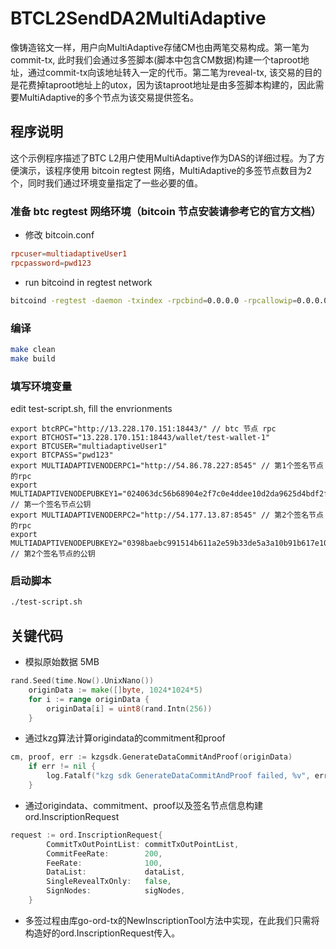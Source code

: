 # BTCL2SendDA2MultiAdaptive

像铸造铭文一样，用户向MultiAdaptive存储CM也由两笔交易构成。第一笔为commit-tx, 此时我们会通过多签脚本(脚本中包含CM数据)构建一个taproot地址，通过commit-tx向该地址转入一定的代币。第二笔为reveal-tx, 该交易的目的是花费掉taproot地址上的utox，因为该taproot地址是由多签脚本构建的，因此需要MultiAdaptive的多个节点为该交易提供签名。

## 程序说明
这个示例程序描述了BTC L2用户使用MultiAdaptive作为DAS的详细过程。为了方便演示，该程序使用 bitcoin regtest 网络，MultiAdaptive的多签节点数目为2个，同时我们通过环境变量指定了一些必要的值。

### 准备 btc regtest 网络环境（bitcoin 节点安装请参考它的官方文档）
- 修改 bitcoin.conf
```conf
rpcuser=multiadaptiveUser1
rpcpassword=pwd123
```
- run bitcoind in regtest network
```sh
bitcoind -regtest -daemon -txindex -rpcbind=0.0.0.0 -rpcallowip=0.0.0.0/0
```

### 编译
```sh
make clean
make build
```

### 填写环境变量
edit test-script.sh, fill the envrionments
```
export btcRPC="http://13.228.170.151:18443/" // btc 节点 rpc
export BTCHOST="13.228.170.151:18443/wallet/test-wallet-1"
export BTCUSER="multiadaptiveUser1"
export BTCPASS="pwd123"
export MULTIADAPTIVENODERPC1="http://54.86.78.227:8545" // 第1个签名节点的rpc
export MULTIADAPTIVENODEPUBKEY1="024063dc56b68904e2f7c0e4ddee10d2da9625d4bdf2fe0002cdf381bf3d13f7cb" // 第一个签名节点公钥
export MULTIADAPTIVENODERPC2="http://54.177.13.87:8545" // 第2个签名节点的rpc
export MULTIADAPTIVENODEPUBKEY2="0398baebc991514b611a2e59b33de5a3a10b91b617e1056f1ffda4e0a7dfa6c342" // 第2个签名节点的公钥
```

### 启动脚本
```sh
./test-script.sh
```

## 关键代码
- 模拟原始数据 5MB
```go
rand.Seed(time.Now().UnixNano())
	originData := make([]byte, 1024*1024*5)
	for i := range originData {
		originData[i] = uint8(rand.Intn(256))
	}
```
- 通过kzg算法计算origindata的commitment和proof
```go
cm, proof, err := kzgsdk.GenerateDataCommitAndProof(originData)
	if err != nil {
		log.Fatalf("kzg sdk GenerateDataCommitAndProof failed, %v", err)
	}
```
- 通过origindata、commitment、proof以及签名节点信息构建ord.InscriptionRequest
```go
request := ord.InscriptionRequest{
		CommitTxOutPointList: commitTxOutPointList,
		CommitFeeRate:        200,
		FeeRate:              100,
		DataList:             dataList,
		SingleRevealTxOnly:   false,
		SignNodes:            sigNodes,
	}
```
- 多签过程由库go-ord-tx的NewInscriptionTool方法中实现，在此我们只需将构造好的ord.InscriptionRequest传入。